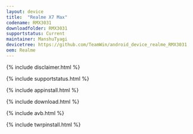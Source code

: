 ```yaml
---
layout: device
title:  "Realme X7 Max"
codename: RMX3031
downloadfolder: RMX3031
supportstatus: Current
maintainer: ManshuTyagi
devicetree: https://github.com/TeamWin/android_device_realme_RMX3031
oem: Realme
---
```


{% include disclaimer.html %}

{% include supportstatus.html %}

{% include appinstall.html %}

{% include download.html %}

{% include avb.html %}

{% include twrpinstall.html %}
